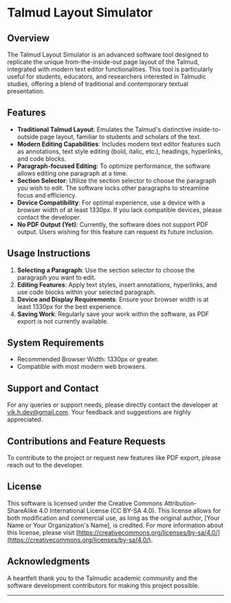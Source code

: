 # Talmud Layout Simulator

## Overview
The Talmud Layout Simulator is an advanced software tool designed to replicate the unique from-the-inside-out page layout of the Talmud, integrated with modern text editor functionalities. This tool is particularly useful for students, educators, and researchers interested in Talmudic studies, offering a blend of traditional and contemporary textual presentation.

## Features
- **Traditional Talmud Layout**: Emulates the Talmud's distinctive inside-to-outside page layout, familiar to students and scholars of the text.
- **Modern Editing Capabilities**: Includes modern text editor features such as annotations, text style editing (bold, italic, etc.), headings, hyperlinks, and code blocks.
- **Paragraph-focused Editing**: To optimize performance, the software allows editing one paragraph at a time.
- **Section Selector**: Utilize the section selector to choose the paragraph you wish to edit. The software locks other paragraphs to streamline focus and efficiency.
- **Device Compatibility**: For optimal experience, use a device with a browser width of at least 1330px. If you lack compatible devices, please contact the developer.
- **No PDF Output (Yet)**: Currently, the software does not support PDF output. Users wishing for this feature can request its future inclusion.

## Usage Instructions
1. **Selecting a Paragraph**: Use the section selector to choose the paragraph you want to edit.
2. **Editing Features**: Apply text styles, insert annotations, hyperlinks, and use code blocks within your selected paragraph.
3. **Device and Display Requirements**: Ensure your browser width is at least 1330px for the best experience.
4. **Saving Work**: Regularly save your work within the software, as PDF export is not currently available.

## System Requirements
- Recommended Browser Width: 1330px or greater.
- Compatible with most modern web browsers.

## Support and Contact
For any queries or support needs, please directly contact the developer at vik.h.dev@gmail.com. Your feedback and suggestions are highly appreciated.

## Contributions and Feature Requests
To contribute to the project or request new features like PDF export, please reach out to the developer.

## License
This software is licensed under the Creative Commons Attribution-ShareAlike 4.0 International License (CC BY-SA 4.0). This license allows for both modification and commercial use, as long as the original author, [Your Name or Your Organization's Name], is credited. For more information about this license, please visit [https://creativecommons.org/licenses/by-sa/4.0/](https://creativecommons.org/licenses/by-sa/4.0/).

## Acknowledgments
A heartfelt thank you to the Talmudic academic community and the software development contributors for making this project possible.

---
